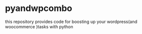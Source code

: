 # pyandwpcombo
this repository provides code for boosting up your wordpress(and woocommerce )tasks with python 
